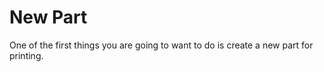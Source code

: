 # New Part

One of the first things you are going to want to do is create a new part for printing.

